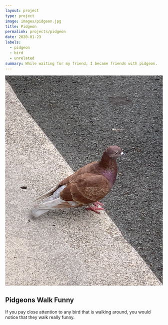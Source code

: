 ```yaml
---
layout: project
type: project
image: images/pidgeon.jpg
title: Pidgeon
permalink: projects/pidgeon
date: 2020-01-23
labels:
  - pidgeon
  - bird
  - unrelated
summary: While waiting for my friend, I became friends with pidgeon.
---
```


<img class="ui small right floated rounded image" src="/images/pidgeon.jpg">

## Pidgeons Walk Funny
If you pay close attention to any bird that is walking around, you would notice that they walk really funny.

